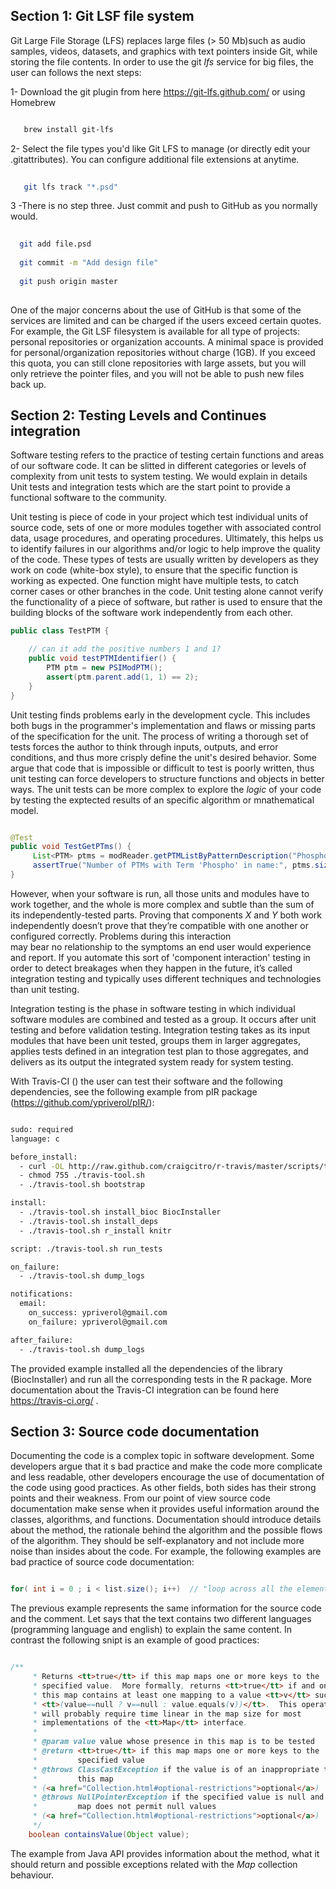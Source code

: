 

## Section 1: Git LSF file system

Git Large File Storage (LFS) replaces large files (> 50 Mb)such as audio samples, videos, datasets, and graphics with text pointers inside Git, while
storing the file contents. In order to use the git _lfs_ service for big files, the user can follows the next steps: 


 1- Download the git plugin from here https://git-lfs.github.com/ or using Homebrew
 
```bash

   brew install git-lfs

```
  
 2- Select the file types you'd like Git LFS to manage (or directly edit your .gitattributes). You can configure additional file extensions at anytime.

```bash
 
   git lfs track "*.psd"

```   

3 -There is no step three. Just commit and push to GitHub as you normally would.

```bash
 
  git add file.psd
  
  git commit -m "Add design file"
  
  git push origin master
 
``` 


One of the major concerns about the use of GitHub is that some of the services are limited and can be charged if the users exceed certain quotes. For example, the Git LSF filesystem is available for all type of projects: personal repositories or organization accounts. A minimal space is provided for personal/organization repositories without charge
(1GB). If you exceed this quota, you can still clone repositories with large assets, but you will only retrieve the pointer files, and you will not be able to push new files back up.
 

## Section 2: Testing Levels and Continues integration

Software testing refers to the practice of testing certain functions and areas of our software code. It can be slitted in different categories or levels of complexity from unit tests to system testing. We would explain 
in details Unit tests and integration tests which are the start point to provide a functional software to the community. 

Unit testing is piece of code in your project which test individual units of source code, sets of one or more modules together with associated control data, usage procedures, and operating procedures. Ultimately, this helps us to identify failures in 
our algorithms and/or logic to help improve the quality of the code. These types of tests are usually written by developers as they work on code (white-box style), to ensure that the specific function is working 
as expected. One function might have multiple tests, to catch corner cases or other branches in the code. Unit testing alone cannot verify the functionality of a piece of software, but rather is used to ensure that the building
blocks of the software work independently from each other. 


```java
public class TestPTM {

    // can it add the positive numbers 1 and 1?
    public void testPTMIdentifier() {
        PTM ptm = new PSIModPTM();
        assert(ptm.parent.add(1, 1) == 2);
    }
}
```

Unit testing finds problems early in the development cycle. This includes both bugs in the programmer's implementation and flaws or missing parts of the specification for the unit.
The process of writing a thorough set of tests forces the author to think through inputs, outputs, and error conditions, and thus more crisply define the unit's desired behavior.
Some argue that code that is impossible or difficult to test is poorly written, thus unit testing can force developers to structure functions and objects in better ways. The unit tests can 
be more complex to explore the _logic_ of your code by testing the exptected results of an specific algorithm or mnathematical model. 


```java 

@Test
public void TestGetPTms() {
     List<PTM> ptms = modReader.getPTMListByPatternDescription("Phospho");
     assertTrue("Number of PTMs with Term 'Phospho' in name:", ptms.size() == 106);
}

```

However, when your software is run, all those units and modules have to work together, and the whole is more complex and subtle than the sum of its independently-tested parts. 
Proving that components _X_ and _Y_ both work independently doesn’t prove that they’re compatible with one another or configured correctly. Problems during this interaction  
may bear no relationship to the symptoms an end user would experience and report. If you automate this sort of 'component interaction' testing in order to detect breakages when they happen in the future, 
it’s called integration testing and typically uses different techniques and technologies than unit testing.  

Integration testing is the phase in software testing in which individual software modules are combined and tested as a group. It occurs after unit testing and before validation testing. 
Integration testing takes as its input modules that have been unit tested, groups them in larger aggregates, applies tests defined in an integration test plan to those aggregates, and delivers as its output 
the integrated system ready for system testing. 

With Travis-CI () the user can test their software and the following dependencies, see the following example from pIR package (https://github.com/ypriverol/pIR/):


```bash

sudo: required
language: c

before_install:
  - curl -OL http://raw.github.com/craigcitro/r-travis/master/scripts/travis-tool.sh
  - chmod 755 ./travis-tool.sh
  - ./travis-tool.sh bootstrap

install:
  - ./travis-tool.sh install_bioc BiocInstaller
  - ./travis-tool.sh install_deps
  - ./travis-tool.sh r_install knitr

script: ./travis-tool.sh run_tests

on_failure:
  - ./travis-tool.sh dump_logs

notifications:
  email:
    on_success: ypriverol@gmail.com 
    on_failure: ypriverol@gmail.com

after_failure:
  - ./travis-tool.sh dump_logs


```

The provided example installed all the dependencies of the library (BiocInstaller) and run all the corresponding tests in the R package. More documentation about
the Travis-CI integration can be found here https://travis-ci.org/ . 


## Section 3: Source code documentation


Documenting the code is a complex topic in software development. Some developers argue that it s bad practice and make the code more complicate and less readable, other developers 
encourage the use of documentation of the code using good practices. As other fields, both sides has their strong points and their weakness. From our point of view source code documentation make sense 
when it provides useful information around the classes, algorithms, and functions. Documentation should introduce details about the method, the rationale behind the algorithm and the possible flows
of the algorithm. They should be self-explanatory and not include more noise than insides about the code. For example, the following examples are bad practice of source code documentation:

```java

for( int i = 0 ; i < list.size(); i++)  // "loop across all the elements of the list. 

```

The previous example represents the same information for the source code and the comment. Let says that the text contains two different languages (programming language and english) 
to explain the same content. In contrast the following snipt is an example of good practices:

```java

/**
     * Returns <tt>true</tt> if this map maps one or more keys to the
     * specified value.  More formally, returns <tt>true</tt> if and only if
     * this map contains at least one mapping to a value <tt>v</tt> such that
     * <tt>(value==null ? v==null : value.equals(v))</tt>.  This operation
     * will probably require time linear in the map size for most
     * implementations of the <tt>Map</tt> interface.
     *
     * @param value value whose presence in this map is to be tested
     * @return <tt>true</tt> if this map maps one or more keys to the
     *         specified value
     * @throws ClassCastException if the value is of an inappropriate type for
     *         this map
     * (<a href="Collection.html#optional-restrictions">optional</a>)
     * @throws NullPointerException if the specified value is null and this
     *         map does not permit null values
     * (<a href="Collection.html#optional-restrictions">optional</a>)
     */
    boolean containsValue(Object value);

```
  
The example from Java API provides information about the method, what it should return and possible exceptions related with the _Map_ collection behaviour. 



 
 